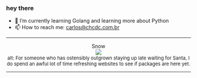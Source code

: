 ### hey there 

- :seedling: I’m currently learning Golang and learning more about Python
- :mailbox: How to reach me: carlos@chcdc.com.br


---


<!-- xkcd -->
<p align="center">Snow</br><img src=https://imgs.xkcd.com/comics/snow.png></br><font size =2>alt: For someone who has ostensibly outgrown staying up late waiting for Santa, I do spend an awful lot of time refreshing websites to see if packages are here yet.</br></font></p></table></p> 


<!-- xkcd -->
---
